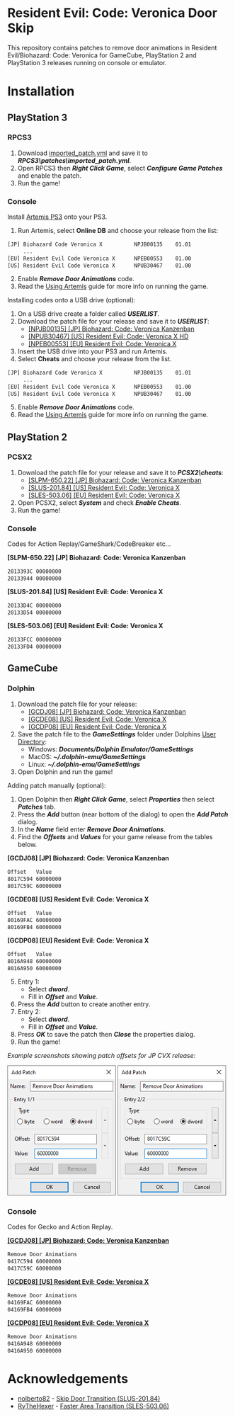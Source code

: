# Resident Evil: Code: Veronica Door Skip

This repository contains patches to remove door animations in Resident Evil/Biohazard: Code: Veronica for GameCube, PlayStation 2 and PlayStation 3 releases running on console or emulator.

# Installation

## PlayStation 3

### RPCS3

1. Download [imported_patch.yml](RPCS3/imported_patch.yml) and save it to ***RPCS3\patches\imported_patch.yml***.
2. Open RPCS3 then ***Right Click Game***, select ***Configure Game Patches*** and enable the patch.
3. Run the game!

### Console

Install [Artemis PS3](http://artemis.psdev.tk/) onto your PS3.

1. Run Artemis, select **Online DB** and choose your release from the list:

```
[JP] Biohazard Code Veronica X          NPJB00135    01.01
     ...
[EU] Resident Evil Code Veronica X      NPEB00553    01.00
[US] Resident Evil Code Veronica X      NPUB30467    01.00
```

2. Enable ***Remove Door Animations*** code.
3. Read the [Using Artemis](http://artemis.psdev.tk/INSTALLATION.html#using-artemis) guide for more info on running the game.

Installing codes onto a USB drive (optional):

1. On a USB drive create a folder called ***USERLIST***.
2. Download the patch file for your release and save it to ***USERLIST***:
   - [[NPJB00135] [JP] Biohazard: Code: Veronica Kanzenban](NetCheat/Biohazard%20Code%20Veronica%20X%20NPJB00135%2001.01.ncl)
   - [[NPUB30467] [US] Resident Evil: Code: Veronica X HD](NetCheat/Resident%20Evil%20Code%20Veronica%20X%20NPUB30467%2001.00.ncl)
   - [[NPEB00553] [EU] Resident Evil: Code: Veronica X](NetCheat/Resident%20Evil%20Code%20Veronica%20X%20NPEB00553%2001.00.ncl)
3. Insert the USB drive into your PS3 and run Artemis.
4. Select **Cheats** and choose your release from the list.

```
[JP] Biohazard Code Veronica X          NPJB00135    01.01
     ...
[EU] Resident Evil Code Veronica X      NPEB00553    01.00
[US] Resident Evil Code Veronica X      NPUB30467    01.00
```

5. Enable ***Remove Door Animations*** code.
6. Read the [Using Artemis](http://artemis.psdev.tk/INSTALLATION.html#using-artemis) guide for more info on running the game.

## PlayStation 2

### PCSX2

1. Download the patch file for your release and save it to ***PCSX2\cheats***:
   - [[SLPM-650.22] [JP] Biohazard: Code: Veronica Kanzenban](PCSX2/d0cf2395.pnach)
   - [[SLUS-201.84] [US] Resident Evil: Code: Veronica X](PCSX2/24036809.pnach)
   - [[SLES-503.06] [EU] Resident Evil: Code: Veronica X](PCSX2/6ea9dda9.pnach)
2. Open PCSX2, select ***System*** and check ***Enable Cheats***.
3. Run the game!

### Console

Codes for Action Replay/GameShark/CodeBreaker etc...

**[SLPM-650.22] [JP] Biohazard: Code: Veronica Kanzenban**

```
2013393C 00000000
20133944 00000000
```

**[SLUS-201.84] [US] Resident Evil: Code: Veronica X**

```
20133D4C 00000000
20133D54 00000000
```

**[SLES-503.06] [EU] Resident Evil: Code: Veronica X**

```
20133FCC 00000000
20133FD4 00000000
```

## GameCube

### Dolphin

1. Download the patch file for your release:
   - [[GCDJ08] [JP] Biohazard: Code: Veronica Kanzenban](Dolphin/GCDJ08.ini)
   - [[GCDE08] [US] Resident Evil: Code: Veronica X](Dolphin/GCDE08.ini)
   - [[GCDP08] [EU] Resident Evil: Code: Veronica X](Dolphin/GCDP08.ini)
2. Save the patch file to the ***GameSettings*** folder under Dolphins [User Directory](https://dolphin-emu.org/docs/guides/controlling-global-user-directory/):
   - Windows: ***Documents/Dolphin Emulator/GameSettings***
   - MacOS: ***~/.dolphin-emu/GameSettings***
   - Linux: ***~/.dolphin-emu/GameSettings***
3. Open Dolphin and run the game!

Adding patch manually (optional):

1. Open Dolphin then ***Right Click Game***, select ***Properties*** then select ***Patches*** tab.
2. Press the ***Add*** button (near bottom of the dialog) to open the ***Add Patch*** dialog.
3. In the ***Name*** field enter ***Remove Door Animations***.
4. Find the ***Offsets*** and ***Values*** for your game release from the tables below.

**[GCDJ08] [JP] Biohazard: Code: Veronica Kanzenban**

```
Offset   Value
8017C594 60000000
8017C59C 60000000
```

**[GCDE08] [US] Resident Evil: Code: Veronica X**

```
Offset   Value
80169FAC 60000000
80169FB4 60000000
```

**[GCDP08] [EU] Resident Evil: Code: Veronica X**

```
Offset   Value
8016A948 60000000
8016A950 60000000
```

5. Entry 1:
   - Select ***dword***.
   - Fill in ***Offset*** and ***Value***.
6. Press the ***Add*** button to create another entry.
7. Entry 2:
   - Select ***dword***.
   - Fill in ***Offset*** and ***Value***.
8. Press ***OK*** to save the patch then ***Close*** the properties dialog.
9. Run the game!

*Example screenshots showing patch offsets for JP CVX release:*

![Options for Remove Door Animations patch entry 1](_assets/dolphin_add_patch_entry_1.png "Options for Remove Door Animations patch entry 1")
![Options for Remove Door Animations patch entry 2](_assets/dolphin_add_patch_entry_2.png "Options for Remove Door Animations patch entry 2")

### Console

Codes for Gecko and Action Replay.

**[[GCDJ08] [JP] Biohazard: Code: Veronica Kanzenban](GameCube/GCDJ08.gct)**

```
Remove Door Animations
0417C594 60000000
0417C59C 60000000
```

**[[GCDE08] [US] Resident Evil: Code: Veronica X](GameCube/GCDE08.gct)**

```
Remove Door Animations
04169FAC 60000000
04169FB4 60000000
```

**[[GCDP08] [EU] Resident Evil: Code: Veronica X](GameCube/GCDP08.gct)**

```
Remove Door Animations
0416A948 60000000
0416A950 60000000
```

# Acknowledgements

 - [nolberto82](https://gamehacking.org/vb/member/600-nolberto82) - [Skip Door Transition (SLUS-201.84)](https://gamehacking.org/vb/forum/video-game-hacking-and-development/hacker-threads/4554-nolberto82-codes/page264#post152904)
 - [RyTheHexer](https://gamehacking.org/vb/member/37426-rythehexer) - [Faster Area Transition (SLES-503.06)](https://gamehacking.org/vb/forum/video-game-hacking-and-development/hacker-threads/210219-rythehexer-s-ps2-mainly-pal-new-codes#post210387)
